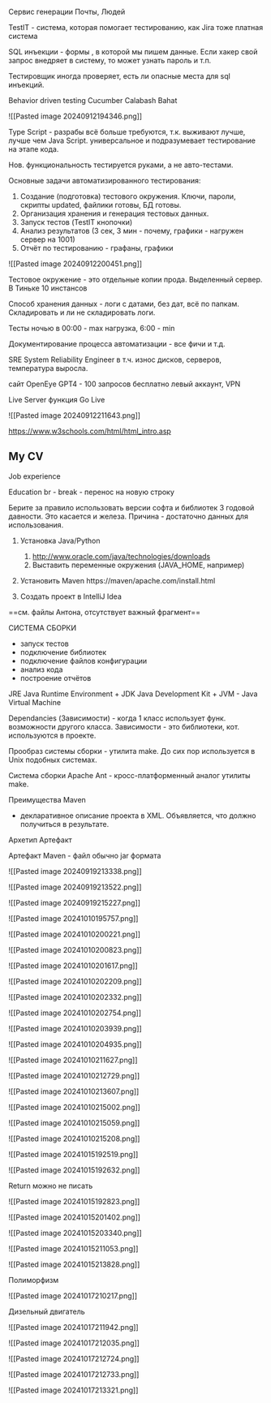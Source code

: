 Сервис генерации 
Почты, 
Людей

TestIT - система, которая помогает тестированию, как Jira
тоже платная система

SQL инъекции - 
формы , в которой мы пишем данные. Если хакер свой запрос внедряет в систему, то может узнать пароль и т.п. 

Тестировщик иногда проверяет, есть ли опасные места для sql инъекций. 

Behavior driven testing
Cucumber
Calabash
Bahat

![[Pasted image 20240912194346.png]]


Type Script - разрабы всё больше требуются, т.к. выживают лучше, лучше чем Java Script.
универсальное и подразумевает тестирование на этапе кода.

Нов. функциональность тестируется руками, а не авто-тестами.

Основные задачи автоматизированного тестирования:
1. Создание (подготовка) тестового окружения.
Ключи, пароли, скрипты updated, файлики готовы, БД готовы.
2. Организация хранения и генерация тестовых данных.
3. Запуск тестов (TestIT кнопочки)
4. Анализ результатов (3 сек, 3 мин - почему, графики - нагружен сервер на 1001)
5. Отчёт по тестированию - графаны, графики

![[Pasted image 20240912200451.png]]


Тестовое окружение - это отдельные копии прода. Выделенный сервер. 
В Тиньке 10 инстансов

Способ хранения данных - логи с датами, без дат, всё по папкам.
Складировать и ли не складировать логи.

Тесты ночью в 00:00 - max нагрузка, 6:00 - min

Документирование процесса автоматизации - все фичи и т.д.


SRE System Reliability Engineer в т.ч. износ дисков, серверов, температура выросла.

сайт OpenEye
GPT4 - 100 запросов бесплатно
левый аккаунт, VPN

Live Server 
функция Go Live

![[Pasted image 20240912211643.png]]


https://www.w3schools.com/html/html_intro.asp

  

<h2>My CV </h2>
<p> Job experience </p>
<p2> Education </p2>
br - break - перенос на новую строку

Берите за правило использовать версии софта и библиотек 3 годовой давности. Это касается и железа.
Причина - достаточно данных для использования. 

1. Установка Java/Python
    1. http://www.oracle.com/java/technologies/downloads
    2. Выставить переменные окружения (JAVA_HOME, например)

2. Установить Maven
https://maven/apache.com/install.html

3. Создать проект в IntelliJ Idea


==см. файлы Антона, отсутствует важный фрагмент==

СИСТЕМА СБОРКИ 

- запуск тестов
- подключение библиотек
- подключение файлов конфигурации
- анализ кода
- построение отчётов

JRE Java Runtime Environment + JDK Java Development Kit + JVM - Java Virtual Machine

Dependancies (Зависимости) - когда 1 класс использует функ. возможности другого класса. Зависимости - это библиотеки, кот. используются в проекте.

Прообраз системы сборки - утилита make. До сих пор используется в Unix подобных системах. 

Система сборки Apache Ant - кросс-платформенный аналог утилиты make.


Преимущества Maven
- декларативное описание проекта в XML. Объявляется, что должно получиться в результате. 


Архетип 
Артефакт

Артефакт Maven - файл обычно jar формата

![[Pasted image 20240919213338.png]]


![[Pasted image 20240919213522.png]]

![[Pasted image 20240919215227.png]]


![[Pasted image 20241010195757.png]]

![[Pasted image 20241010200221.png]]


![[Pasted image 20241010200823.png]]

![[Pasted image 20241010201617.png]]

![[Pasted image 20241010202209.png]]

![[Pasted image 20241010202332.png]]

![[Pasted image 20241010202754.png]]

![[Pasted image 20241010203939.png]]

![[Pasted image 20241010204935.png]]

![[Pasted image 20241010211627.png]]

![[Pasted image 20241010212729.png]]

![[Pasted image 20241010213607.png]]

![[Pasted image 20241010215002.png]]

![[Pasted image 20241010215059.png]]


![[Pasted image 20241010215208.png]]

![[Pasted image 20241015192519.png]]



![[Pasted image 20241015192632.png]]


Return можно не писать

![[Pasted image 20241015192823.png]]



![[Pasted image 20241015201402.png]]


![[Pasted image 20241015203340.png]]


![[Pasted image 20241015211053.png]]


![[Pasted image 20241015213828.png]]


Полиморфизм

![[Pasted image 20241017210217.png]]


Дизельный двигатель

![[Pasted image 20241017211942.png]]

![[Pasted image 20241017212035.png]]

![[Pasted image 20241017212724.png]]

![[Pasted image 20241017212733.png]]

![[Pasted image 20241017213321.png]]

